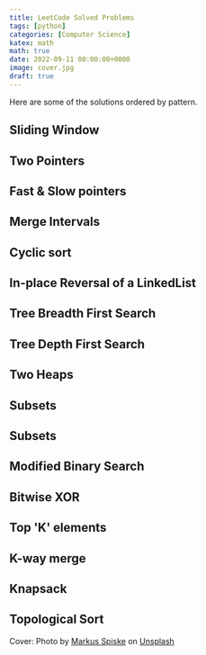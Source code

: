 ```yaml
---
title: LeetCode Solved Problems
tags: [python]
categories: [Computer Science]
katex: math
math: true
date: 2022-09-11 00:00:00+0000
image: cover.jpg
draft: true
---
```


Here are some of the solutions ordered by pattern.


## Sliding Window

## Two Pointers

## Fast & Slow pointers

## Merge Intervals

## Cyclic sort

## In-place Reversal of a LinkedList

## Tree Breadth First Search

## Tree Depth First Search

## Two Heaps

## Subsets

## Subsets

## Modified Binary Search

## Bitwise XOR

## Top 'K' elements

## K-way merge

## Knapsack

## Topological Sort

Cover: Photo by <a href="https://unsplash.com/@markusspiske?utm_source=unsplash&utm_medium=referral&utm_content=creditCopyText">Markus Spiske</a> on <a href="https://unsplash.com/s/photos/coding?utm_source=unsplash&utm_medium=referral&utm_content=creditCopyText">Unsplash</a>
  